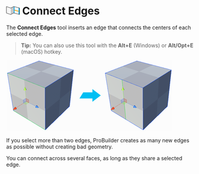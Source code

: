 # ![Connect Edges icon](images/icons/Edge_Connect.png) Connect Edges

The __Connect Edges__ tool inserts an edge that connects the centers of each selected edge.

> **Tip:** You can also use this tool with the **Alt+E** (Windows) or **Alt/Opt+E** (macOS) hotkey.

![Create vertical edge on side of cube](images/ConnectEdges_Example.png)

If you select more than two edges, ProBuilder creates as many new edges as possible without creating bad geometry. 

You can connect across several faces, as long as they share a selected edge.

